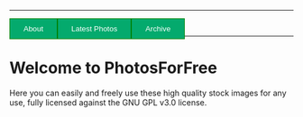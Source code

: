 ***

<div>
<button style="background-color: #04AA6D; /* Green 
  background */
  border: 1px solid green; /* Green border 
  */
  color: white; /* White text */
  padding: 10px 
  24px; /* Some padding */
  cursor: pointer; /* 
  Pointer/hand icon */
  float: left; /* Float the 
  buttons side by side */" onclick="window.location.href='https://eshanepicfighter.github.io/PhotosForFree/about';"> About </button>                                                                 
<button style="background-color: #04AA6D; /* Green 
  background */
  border: 1px solid green; /* Green border 
  */
  color: white; /* White text */
  padding: 10px 
  24px; /* Some padding */
  cursor: pointer; /* 
  Pointer/hand icon */
  float: left; /* Float the 
  buttons side by side */" onclick="window.location.href='https://eshanepicfighter.github.io/PhotosForFree/latestphotos';"> Latest Photos </button>                    
<button style="background-color: #04AA6D; /* Green 
  background */
  border: 1px solid green; /* Green border 
  */
  color: white; /* White text */
  padding: 10px 
  24px; /* Some padding */
  cursor: pointer; /* 
  Pointer/hand icon */
  float: left; /* Float the 
  buttons side by side */" onclick="window.location.href='https://eshanepicfighter.github.io/PhotosForFree/archive';"> Archive </button>
</div>
&nbsp;


***
# Welcome to PhotosForFree

Here you can easily and freely use these high quality stock images for any use, fully licensed against the GNU GPL v3.0 license. 
